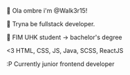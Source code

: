 👋 Ola ombre i'm @Walk3r15!

👀 Tryna be fullstack developer.

🌱 FIM UHK student -> bachelor's degree

<3 HTML, CSS, JS, Java, SCSS, ReactJS

:P Currently junior frontend developer 
